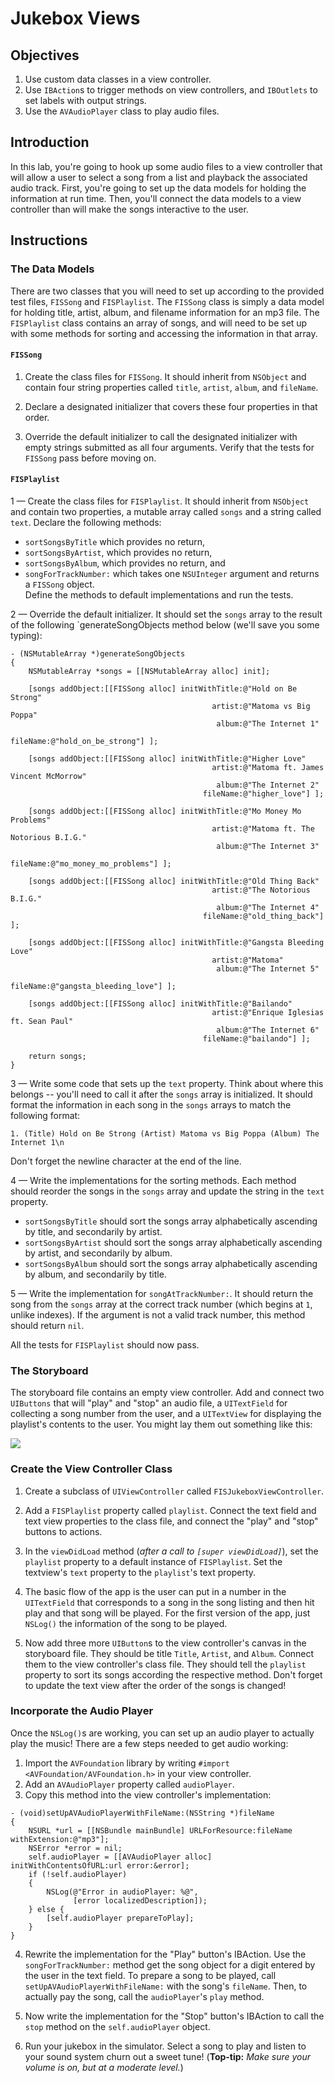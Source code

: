 # Jukebox Views

## Objectives

1. Use custom data classes in a view controller.
2. Use `IBAction`s to trigger methods on view controllers, and `IBOutlets` to set labels with output strings.
3. Use the `AVAudioPlayer` class to play audio files.

## Introduction

In this lab, you're going to hook up some audio files to a view controller that will allow a user to select a song from a list and playback the associated audio track. First, you're going to set up the data models for holding the information at run time. Then, you'll connect the data models to a view controller than will make the songs interactive to the user.

## Instructions

### The Data Models

There are two classes that you will need to set up according to the provided test files, `FISSong` and `FISPlaylist`. The `FISSong` class is simply a data model for holding title, artist, album, and filename information for an mp3 file. The `FISPlaylist` class contains an array of songs, and will need to be set up with some methods for sorting and accessing the information in that array.

#### `FISSong`

1. Create the class files for `FISSong`. It should inherit from `NSObject` and contain four string properties called `title`, `artist`, `album`, and `fileName`.

2. Declare a designated initializer that covers these four properties in that order.

3. Override the default initializer to call the designated initializer with empty strings submitted as all four arguments. Verify that the tests for `FISSong` pass before moving on.

#### `FISPlaylist`

1 — Create the class files for `FISPlaylist`. It should inherit from `NSObject` and contain two properties, a mutable array called `songs` and a string called `text`. Declare the following methods:
  * `sortSongsByTitle` which provides no return,
  * `sortSongsByArtist`, which provides no return,
  * `sortSongsByAlbum`, which provides no return, and
  * `songForTrackNumber:` which takes one `NSUInteger` argument and returns a `FISSong` object.  
  Define the methods to default implementations and run the tests.
  
2 — Override the default initializer. It should set the `songs` array to the result of the following `generateSongObjects method below (we'll save you some typing):

```objc
- (NSMutableArray *)generateSongObjects
{
    NSMutableArray *songs = [[NSMutableArray alloc] init];
        
    [songs addObject:[[FISSong alloc] initWithTitle:@"Hold on Be Strong"
                                             artist:@"Matoma vs Big Poppa"
                                              album:@"The Internet 1"
                                           fileName:@"hold_on_be_strong"] ];
    
    [songs addObject:[[FISSong alloc] initWithTitle:@"Higher Love"
                                             artist:@"Matoma ft. James Vincent McMorrow"
                                              album:@"The Internet 2"
                                           fileName:@"higher_love"] ];
    
    [songs addObject:[[FISSong alloc] initWithTitle:@"Mo Money Mo Problems"
                                             artist:@"Matoma ft. The Notorious B.I.G."
                                              album:@"The Internet 3"
                                           fileName:@"mo_money_mo_problems"] ];
    
    [songs addObject:[[FISSong alloc] initWithTitle:@"Old Thing Back"
                                             artist:@"The Notorious B.I.G."
                                              album:@"The Internet 4"
                                           fileName:@"old_thing_back"] ];
    
    [songs addObject:[[FISSong alloc] initWithTitle:@"Gangsta Bleeding Love"
                                             artist:@"Matoma"
                                              album:@"The Internet 5"
                                           fileName:@"gangsta_bleeding_love"] ];
    
    [songs addObject:[[FISSong alloc] initWithTitle:@"Bailando"
                                             artist:@"Enrique Iglesias ft. Sean Paul"
                                              album:@"The Internet 6"
                                           fileName:@"bailando"] ];
    
    return songs;
}
```

3 — Write some code that sets up the `text` property. Think about where this belongs -- you'll need to call it after the `songs` array is initialized. It should format the information in each song in the `songs` arrays to match the following format:

```
1. (Title) Hold on Be Strong (Artist) Matoma vs Big Poppa (Album) The Internet 1\n
```

Don't forget the newline character at the end of the line.

4 — Write the implementations for the sorting methods. Each method should reorder the songs in the `songs` array and update the string in the `text` property.

  * `sortSongsByTitle` should sort the songs array alphabetically ascending by title, and secondarily by artist.
  * `sortSongsByArtist` should sort the songs array alphabetically ascending by artist, and secondarily by album.
  * `sortSongsByAlbum` should sort the songs array alphabetically ascending by album, and secondarily by title.

5 — Write the implementation for `songAtTrackNumber:`. It should return the song from the `songs` array at the correct track number (which begins at `1`, unlike indexes). If the argument is not a valid track number, this method should return `nil`.

All the tests for `FISPlaylist` should now pass.


### The Storyboard

The storyboard file contains an empty view controller. Add and connect two `UIButtons` that will "play" and "stop" an audio file, a `UITextField` for collecting a song number from the user, and a `UITextView` for displaying the playlist's contents to the user. You might lay them out something like this:

![](https://curriculum-content.s3.amazonaws.com/ios-inheritance-unit/jukebox_storyboard.png)

### Create the View Controller Class

1. Create a subclass of `UIViewController` called `FISJukeboxViewController`.

2. Add a `FISPlaylist` property called `playlist`. Connect the text field and text view properties to the class file, and connect the "play" and "stop" buttons to actions.

3. In the `viewDidLoad` method (*after a call to `[super viewDidLoad]`*), set the `playlist` property to a default instance of `FISPlaylist`. Set the textview's `text` property to the `playlist`'s text property.

4. The basic flow of the app is the user can put in a number in the `UITextField` that corresponds to a song in the song listing and then hit play and that song will be played. For the first version of the app, just `NSLog()` the information of the song to be played.

5. Now add three more `UIButton`s to the view controller's canvas in the storyboard file. They should be title `Title`, `Artist`, and `Album`. Connect them to the view controller's class file. They should tell the `playlist` property to sort its songs according the respective method. Don't forget to update the text view after the order of the songs is changed!

### Incorporate the Audio Player

Once the `NSLog()`s are working, you can set up an audio player to actually play the music! There are a few steps needed to get audio working:

  1. Import the `AVFoundation` library by writing `#import <AVFoundation/AVFoundation.h>` in your view controller.
  2. Add an `AVAudioPlayer` property called `audioPlayer`.
  3. Copy this method into the view controller's implementation:

  ```objc
  - (void)setUpAVAudioPlayerWithFileName:(NSString *)fileName
  {
      NSURL *url = [[NSBundle mainBundle] URLForResource:fileName withExtension:@"mp3"];
      NSError *error = nil;
      self.audioPlayer = [[AVAudioPlayer alloc] initWithContentsOfURL:url error:&error];
      if (!self.audioPlayer)
      {
          NSLog(@"Error in audioPlayer: %@",
                [error localizedDescription]);
      } else {
          [self.audioPlayer prepareToPlay];
      }
  }
  ```

  4. Rewrite the implementation for the "Play" button's IBAction. Use the `songForTrackNumber:` method get the song object for a digit entered by the user in the text field. To prepare a song to be played, call `setUpAVAudioPlayerWithFileName:` with the song's `fileName`. Then, to actually pay the song, call the `audioPlayer`'s `play` method.
  
  5. Now write the implementation for the "Stop" button's IBAction to call the `stop` method on the `self.audioPlayer` object.

  6. Run your jukebox in the simulator. Select a song to play and listen to your sound system churn out a sweet tune! (**Top-tip:** *Make sure your volume is on, but at a moderate level.*)

